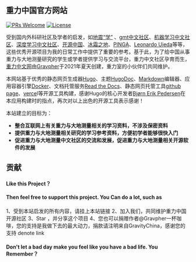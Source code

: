 ## 重力中国官方网站

[![PRs Welcome](https://img.shields.io/badge/PRs-welcome-brightgreen.svg?style=flat-square)](https://github.com/Gravity-Geodesy-China-Community/Gravity-Geodesy-China-Community.github.io/pulls) [![License](http://img.shields.io/:license-apache-brightgreen.svg)](http://www.apache.org/licenses/LICENSE-2.0.html)

受到国内外科研社区及学者的启发，如[地震“学”](https://seismo-learn.org/) 、[gmt中文社区](https://gmt-china.org/)、[机器学习中文社区](https://www.jiqixuexishequ.com/)、[深度学习中文社区](http://studydl.com/)、[开源中国](https://www.oschina.net/)、[冰霜之地](https://halfrost.com/)、[PINGA](https://www.pinga-lab.org/)、[Leonardo Uieda](https://www.leouieda.com/)等等，这些优秀开源项目为我的日常工作中提供了重要的参考。基于此，为了给中国从事重力与大地测量研究的学生或学者提供学习与交流平台，重力中文社区孕育而生，[重力中文网](https://gravitychina.ga/)由[Gravpher](http://goujianing.ml/)于2021年夏天创建，重力室的小伙伴们共同维护。

本网站基于优秀的静态网页生成器[Hugo](https://gohugo.io/)、主题[HugoDoc](https://github.com/gohugoio/hugoDocs)、[Markdown](https://www.markdownguide.org/)编辑器、应用容器引擎[Docker](https://www.docker.com/)、文档托管服务[Read the Docs](https://readthedocs.org/)、静态网页托管工具[github page](https://pages.github.com/)、[verce](https://vercel.com/)l等开源工具构建，感谢Hugo的核心开发者[Bjørn Erik Pedersen](https://bep.is)在本应用构建时的指点，再次对以上出色的开源工具表示感谢！

本站建立的目标为：

- **整合互联网上有关重力与大地测量相关的学习资料，不涉及保密资料**
- **提供重力与大地测量相关研究的学习参考资料，方便初学者能够很快入门**
- **促进重力与大地测量中文社区的交流和发展，促进重力与大地测量相关开源软件的发展**

## 贡献

#### Like this Project？

#### Then feel free to support this project. You Can do a lot, such as

1、受到本站启发的所有内容，请挂上本站链接
2、加入我们，共同维护重力中国开源社区
3、Star ，并分享这个项目
4、您也可以捐赠作者@Gravpher一杯咖啡，您的支持是我做下去的最大动力，捐款请注明来自GravityChina，感谢您的支持 denote link

#### Don't let a bad day make you feel like you have a bad life. You Remember？

